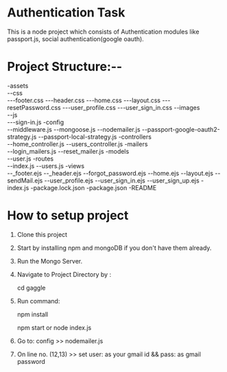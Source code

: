 # Authentication Task

This is a node project which consists of Authentication modules like passport.js, social authentication(google oauth).


# Project Structure:--

-assets\
    --css\
        ---footer.css
        ---header.css
        ---home.css
        ---layout.css
        ---resetPassword.css
        ---user_profile.css
        ---user_sign_in.css
    --images\
    --js\
        ---sign-in.js
-config\
    --middleware.js
    --mongoose.js
    --nodemailer.js
    --passport-google-oauth2-strategy.js
    --passport-local-strategy.js
-controllers\
    --home_controller.js
    --users_controller.js
-mailers\
    --login_mailers.js
    --reset_mailer.js
-models\
    --user.js
-routes\
    --index.js
    --users.js
-views\
    --_footer.ejs
    --_header.ejs
    --forgot_password.ejs
    --home.ejs
    --layout.ejs
    --sendMail.ejs
    --user_profile.ejs
    --user_sign_in.ejs
    --user_sign_up.ejs
-index.js
-package.lock.json
-package.json
-README

# How to setup project

1. Clone this project
2. Start by installing npm and mongoDB if you don't have them already.
3. Run the Mongo Server.
4. Navigate to Project Directory by :

    cd gaggle

5. Run command:

    npm install 

    npm start or node index.js

6. Go to: config >> nodemailer.js
7. On line no. (12,13) >> set user: as your gmail id && pass: as gmail password
